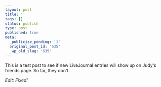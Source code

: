 ```yaml
---
layout: post
title: ''
tags: []
status: publish
type: post
published: true
meta:
  _publicize_pending: '1'
  original_post_id: '635'
  _wp_old_slug: '635'
---
```

This is a test post to see if new LiveJournal entries will show up on Judy's friends page.  So far, they don't.

<em>Edit: Fixed!</em>
